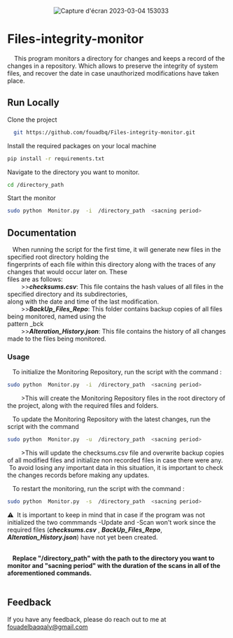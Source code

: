 &nbsp;&nbsp;&nbsp;&nbsp;&nbsp;&nbsp;&nbsp;&nbsp;&nbsp;&nbsp;&nbsp;&nbsp;&nbsp;&nbsp;&nbsp;&nbsp;&nbsp;&nbsp;&nbsp;&nbsp;&nbsp;&nbsp;&nbsp;&nbsp;&nbsp;&nbsp;&nbsp;![Capture d'écran 2023-03-04 153033](https://user-images.githubusercontent.com/120426068/222917504-48e3e6be-a161-4be9-b57e-c1f4ab7ca587.png)

# Files-integrity-monitor


&nbsp;&nbsp;&nbsp;&nbsp;This program monitors a directory for changes and keeps a record of the changes in a repository. Which  allows to preserve the integrity of system
files, and recover the date in case unauthorized modifications have taken place.




## Run Locally

Clone the project

```bash
  git https://github.com/fouadbq/Files-integrity-monitor.git
```

Install the required packages on your local machine

```bash
pip install -r requirements.txt
```

 Navigate to the directory you want to monitor.


```bash
cd /directory_path
```

Start the monitor

```bash
sudo python  Monitor.py  -i  /directory_path  <sacning period>
```


## Documentation

&nbsp;&nbsp;&nbsp;When running the script for the first time, it will generate new files in the specified root directory holding the <br/>
fingerprints of each file within this directory along with the traces of any changes  that would occur later on. These <br/>
files are as follows: <br/>
&nbsp;&nbsp;&nbsp;&nbsp;&nbsp;&nbsp;&nbsp;&nbsp;>>*__checksums.csv__*: This file contains the hash values of all files in the specified directory and its subdirectories,<br/> 
along with the date and time of the last modification.<br/>
&nbsp;&nbsp;&nbsp;&nbsp;&nbsp;&nbsp;&nbsp;&nbsp;>>*__BackUp_Files_Repo__*: This folder contains backup copies of all files being monitored, named using the <br/>
pattern <filename>_bck<extension><br/>
&nbsp;&nbsp;&nbsp;&nbsp;&nbsp;&nbsp;&nbsp;&nbsp;>>*__Alteration_History.json__*: This file contains the history of all changes made to the files being monitored.<br/>
### Usage
&nbsp;&nbsp;&nbsp;To initialize the Monitoring Repository, run the script with the command :
```bash
sudo python  Monitor.py  -i  /directory_path  <sacning period>
```
&nbsp;&nbsp;&nbsp;&nbsp;&nbsp;&nbsp;&nbsp;&nbsp;>This will create the Monitoring Repository files in the root directory of the project, along with the required files and folders.

&nbsp;&nbsp;&nbsp;To update the Monitoring Repository with the latest changes, run the script with the command 
```bash
sudo python  Monitor.py  -u  /directory_path  <sacning period>
``` 
&nbsp;&nbsp;&nbsp;&nbsp;&nbsp;&nbsp;&nbsp;&nbsp;>This will update the checksums.csv file and overwrite  backup copies of all modified files and initialize non recorded files in case there were any.\
&nbsp;To avoid losing any important data in this situation, it is important to check the changes records before making any updates.

&nbsp;&nbsp;&nbsp;To restart the monitoring, run the script with the command :
```bash
sudo python  Monitor.py  -s  /directory_path  <sacning period>
```  
:warning:&nbsp;&nbsp;It is important to keep in mind that in case if the program was not initialized the two commmands -Update and -Scan won't work since the required files (*__checksums.csv__* , *__BackUp_Files_Repo__*, *__Alteration_History.json__*) have not yet been created.<br/><br/>
        
&nbsp;&nbsp;&nbsp;__Replace "/directory_path" with the path to the directory you want to monitor and "sacning period" with the duration of the scans in all of the aforementioned commands.__<br/><br/>
        

## Feedback

If you have any feedback, please do reach out to me at fouadelbaqqaly@gmail.com



